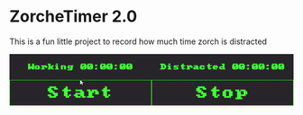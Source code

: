 # ZorcheTimer 2.0

This is a fun little project to record how much time zorch is distracted

![example](https://raw.githubusercontent.com/joeyak/zorchetimer-wpf/master/example.gif)